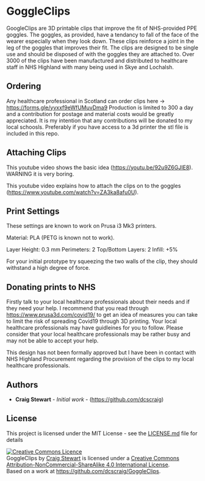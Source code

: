 # GoggleClips

GoogleClips are 3D printable clips that improve the fit of NHS-provided PPE goggles. The goggles, as provided, have a tendancy to fall of the face of the wearer especially when they look down. These clips reinforce a joint in the leg of the goggles that improves their fit. The clips are designed to be single use and should be disposed of with the goggles they are attached to. Over 3000 of the clips have been manufactured and distributed to healthcare staff in NHS Highland with many being used in Skye and Lochalsh. 

## Ordering

Any healthcare professional in Scotland can order clips here -> https://forms.gle/yvxxf9eWfUMuvDma9 Production is limited to 300 a day and a contribution for postage and material costs would be greatly appreciated. It is my intention that any contributions will be donated to my local schoosls. Preferably if you have access to a 3d printer the stl file is included in this repo. 

## Attaching Clips

This youtube video shows the basic idea (https://youtu.be/92u9Z6GJIE8). WARNING it is very boring.

This youtube video explains how to attach the clips on to the goggles (https://www.youtube.com/watch?v=ZA3ka8afu0U).

## Print Settings

These settings are known to work on Prusa i3 Mk3 printers.

Material: PLA (PETG is known not to work).

Layer Height: 0.3 mm
Perimeters: 2
Top/Bottom Layers: 2
Infill: +5%

For your initial prototype try squeezing the two walls of the clip, they should withstand a high degree of force.

## Donating prints to NHS

Firstly talk to your local healthcare professionals about their needs and if they need your help. I recommend that you read through https://www.prusa3d.com/covid19/ to get an idea of measures you can take to limit the risk of spreading Covid19 through 3D printing. Your local healthcare professionals may have guidleines for you to follow. Please consider that your local healthcare professionals may be rather busy and may not be able to accept your help. 

This design has not been formally approved but I have been in contact with NHS Highland Procurement regarding the provision of the clips to my local healthcare professionals.

## Authors

* **Craig Stewart** - *Initial work* - (https://github.com/dcscraig)

## License

This project is licensed under the MIT License - see the [LICENSE.md](LICENSE.md) file for details

<a rel="license" href="http://creativecommons.org/licenses/by-nc-sa/4.0/"><img alt="Creative Commons Licence" style="border-width:0" src="https://i.creativecommons.org/l/by-nc-sa/4.0/88x31.png" /></a><br /><span xmlns:dct="http://purl.org/dc/terms/" property="dct:title">GoggleClips</span> by <a xmlns:cc="http://creativecommons.org/ns#" href="https://github.com/dcscraig/GoggleClips" property="cc:attributionName" rel="cc:attributionURL">Craig Stewart</a> is licensed under a <a rel="license" href="http://creativecommons.org/licenses/by-nc-sa/4.0/">Creative Commons Attribution-NonCommercial-ShareAlike 4.0 International License</a>.<br />Based on a work at <a xmlns:dct="http://purl.org/dc/terms/" href="https://github.com/dcscraig/GoggleClips" rel="dct:source">https://github.com/dcscraig/GoggleClips</a>.
